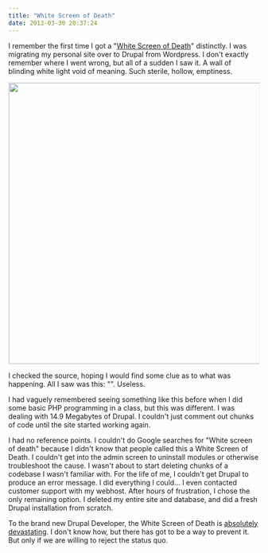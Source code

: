 ```yaml
---
title: "White Screen of Death"
date: 2013-03-30 20:37:24
---
```


I remember the first time I got a "<a href="http://drupal.org/node/158043" target="_blank" rel="noopener noreferrer" title="White Screen of Death, as described on Drupal.org">White Screen of Death</a>" distinctly. I was migrating my personal site over to Drupal from Wordpress. I don't exactly remember where I went wrong, but all of a sudden I saw it. A wall of blinding white light void of meaning. Such sterile, hollow, emptiness.

<p style="text-align: center;">
  <img alt="" src="/assets/images/drupal-white-screen-of-death.png" style="width: 760px; height: 565px; border: 1px solid rgb(235, 235, 235);" title="The White Screen of Death" />
</p>

I checked the source, hoping I would find some clue as to what was happening. All I saw was this: "<head></head><body></body>". Useless.

I had vaguely remembered seeing something like this before when I did some basic PHP programming in a class, but this was different. I was dealing with 14.9 Megabytes of Drupal. I couldn't just comment out chunks of code until the site started working again.

I had no reference points. I couldn't do Google searches for "White screen of death" because I didn't know that people called this a White Screen of Death. I couldn't get into the admin screen to uninstall modules or otherwise troubleshoot the cause. I wasn't about to start deleting chunks of a codebase I wasn't familiar with. For the life of me, I couldn't get Drupal to produce an error message. I did everything I could… I even contacted customer support with my webhost. After hours of frustration, I chose the only remaining option. I deleted my entire site and database, and did a fresh Drupal installation from scratch.

To the brand new Drupal Developer, the White Screen of Death is <a href="http://drupal.org/node/499290" target="_blank" rel="noopener noreferrer" title="Case in point: the comment with the title 'WSOD is almost literally killing me...'">absolutely devastating</a>. I don't know how, but there has got to be a way to prevent it. But only if we are willing to reject the status quo.
